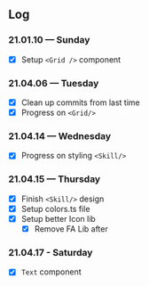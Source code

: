 ## Log

### 21.01.10 — Sunday

- [x] Setup `<Grid />` component

### 21.04.06 — Tuesday

- [x] Clean up commits from last time
- [x] Progress on `<Grid/>`

### 21.04.14 — Wednesday

- [x] Progress on styling `<Skill/>`

### 21.04.15 — Thursday

- [x] Finish `<Skill/>` design
- [x] Setup colors.ts file
- [x] Setup better Icon lib
  - [x] Remove FA Lib after

### 21.04.17 - Saturday

- [x] `Text` component
